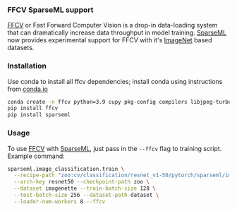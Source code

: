 <!--
Copyright (c) 2021 - present / Neuralmagic, Inc. All Rights Reserved.

Licensed under the Apache License, Version 2.0 (the "License");
you may not use this file except in compliance with the License.
You may obtain a copy of the License at

   http://www.apache.org/licenses/LICENSE-2.0

Unless required by applicable law or agreed to in writing,
software distributed under the License is distributed on an "AS IS" BASIS,
WITHOUT WARRANTIES OR CONDITIONS OF ANY KIND, either express or implied.
See the License for the specific language governing permissions and
limitations under the License.
-->

### FFCV SparseML support

[FFCV] or Fast Forward Computer Vision is a drop-in data-loading system that 
can dramatically increase data throughput in model training. [SparseML] now 
provides experimental support for FFCV with it's [ImageNet] based datasets.

### Installation

Use conda to install all ffcv dependencies; install conda using instructions from
[conda.io](https://docs.conda.io/projects/conda/en/latest/user-guide/install/index.html)

```bash
conda create -n ffcv python=3.9 cupy pkg-config compilers libjpeg-turbo opencv pytorch torchvision cudatoolkit=11.3 numba -c pytorch -c conda-forge && conda activate ffcv
pip install ffcv
pip install sparseml
```

### Usage

To use [FFCV] with [SparseML], just pass in the `--ffcv` flag to training script.
Example command:
```bash
sparseml.image_classification.train \
  --recipe-path "zoo:cv/classification/resnet_v1-50/pytorch/sparseml/imagenet/pruned95-none?recipe_type=original" \
  --arch-key resnet50 --checkpoint-path zoo \
  --dataset imagenette --train-batch-size 128 \
  --test-batch-size 256 --dataset-path dataset \
  --loader-num-workers 8 --ffcv
```



[FFCV]: https://ffcv.io/
[SparseML]: https://github.com/neuralmagic/sparseml
[ImageNet]: https://www.image-net.org/